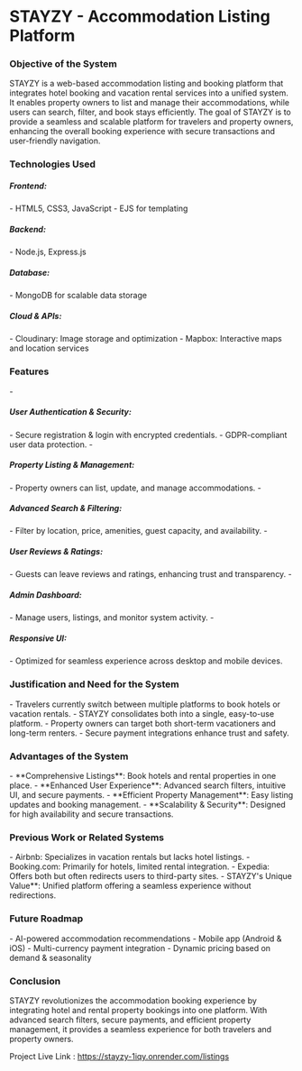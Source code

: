 <h1>STAYZY - Accommodation Listing Platform</h1>

<h3>Objective of the System</h3>
STAYZY is a web-based accommodation listing and booking platform that integrates hotel booking and vacation rental services into a unified system. It enables property owners to list and manage their accommodations, while users can search, filter, and book stays efficiently.
The goal of STAYZY is to provide a seamless and scalable platform for travelers and property owners, enhancing the overall booking experience with secure transactions and user-friendly navigation.

<h3>Technologies Used</h3>
<h5> Frontend:</h5>
- HTML5, CSS3, JavaScript
- EJS for templating

<h5>Backend:</h5>
- Node.js, Express.js

<h5>Database:</h5>
- MongoDB for scalable data storage

<h5>Cloud & APIs:</h5>
- Cloudinary: Image storage and optimization
- Mapbox: Interactive maps and location services

<h3>Features</h3>
- <h5>User Authentication & Security:</h5>
  - Secure registration & login with encrypted credentials.
  - GDPR-compliant user data protection.
- <h5>Property Listing & Management:</h5>
  - Property owners can list, update, and manage accommodations.
- <h5>Advanced Search & Filtering:</h5>
  - Filter by location, price, amenities, guest capacity, and availability.
- <h5>User Reviews & Ratings:</h5>
  - Guests can leave reviews and ratings, enhancing trust and transparency.
- <h5>Admin Dashboard:</h5>
  - Manage users, listings, and monitor system activity.
- <h5>Responsive UI:</h5>
  - Optimized for seamless experience across desktop and mobile devices.

<h3>Justification and Need for the System</h3>
- Travelers currently switch between multiple platforms to book hotels or vacation rentals.
- STAYZY consolidates both into a single, easy-to-use platform.
- Property owners can target both short-term vacationers and long-term renters.
- Secure payment integrations enhance trust and safety.

<h3>Advantages of the System</h3>
- **Comprehensive Listings**: Book hotels and rental properties in one place.
- **Enhanced User Experience**: Advanced search filters, intuitive UI, and secure payments.
- **Efficient Property Management**: Easy listing updates and booking management.
- **Scalability & Security**: Designed for high availability and secure transactions.

<h3>Previous Work or Related Systems</h3>
- Airbnb: Specializes in vacation rentals but lacks hotel listings.
- Booking.com: Primarily for hotels, limited rental integration.
- Expedia: Offers both but often redirects users to third-party sites.
- STAYZY's Unique Value**: Unified platform offering a seamless experience without redirections.

<h3>Future Roadmap</h3>
- AI-powered accommodation recommendations
- Mobile app (Android & iOS)
- Multi-currency payment integration
- Dynamic pricing based on demand & seasonality

<h3>Conclusion</h3>
STAYZY revolutionizes the accommodation booking experience by integrating hotel and rental property bookings into one platform. With advanced search filters, secure payments, and efficient property management, it provides a seamless experience for both travelers and property owners.

Project Live Link : https://stayzy-1iqy.onrender.com/listings
